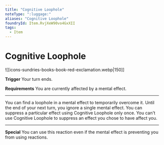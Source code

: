 ```yaml
---
title: "Cognitive Loophole"
noteType: ":luggage:"
aliases: "Cognitive Loophole"
foundryId: Item.RvjXeW90vo4GxXII
tags:
  - Item
---
```


# Cognitive Loophole
![[icons-sundries-books-book-red-exclamation.webp|150]]

**Trigger** Your turn ends.

**Requirements** You are currently affected by a mental effect.

* * *

You can find a loophole in a mental effect to temporarily overcome it. Until the end of your next turn, you ignore a single mental effect. You can suppress a particular effect using Cognitive Loophole only once. You can't use Cognitive Loophole to suppress an effect you chose to have affect you.

* * *

**Special** You can use this reaction even if the mental effect is preventing you from using reactions.
